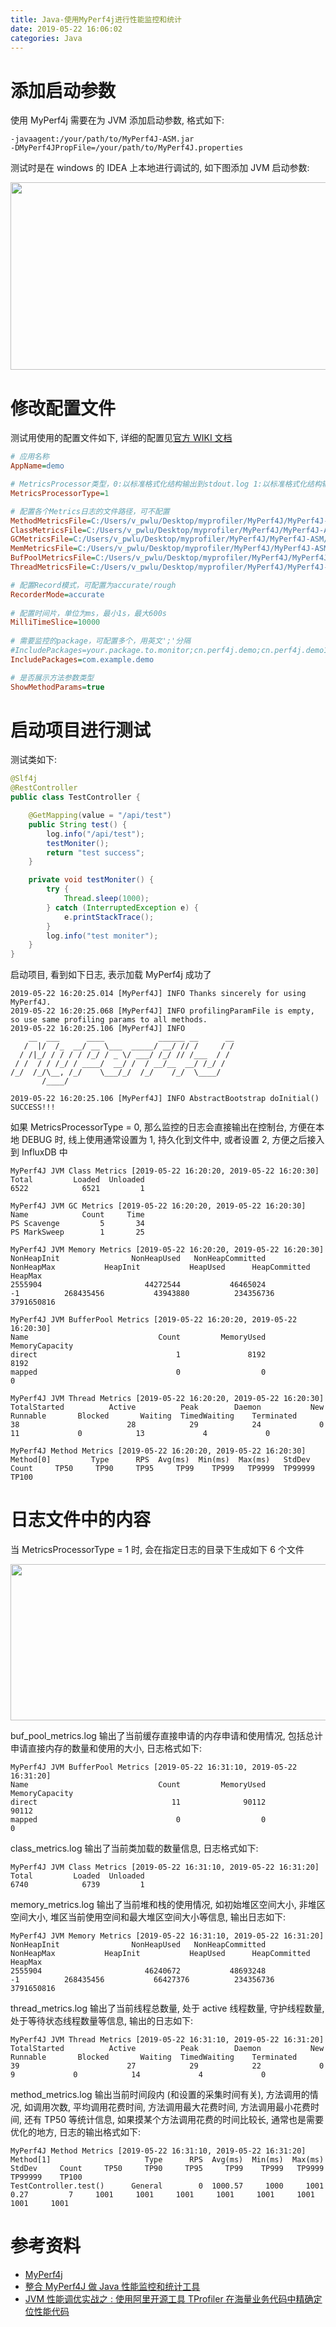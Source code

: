 ```yaml
---
title: Java-使用MyPerf4j进行性能监控和统计
date: 2019-05-22 16:06:02
categories: Java
---
```


# 添加启动参数

使用 MyPerf4j 需要在为 JVM 添加启动参数, 格式如下:

```text
-javaagent:/your/path/to/MyPerf4J-ASM.jar
-DMyPerf4JPropFile=/your/path/to/MyPerf4J.properties
```

测试时是在 windows 的 IDEA 上本地进行调试的, 如下图添加 JVM 启动参数:

<img src="Java-使用MyPerf4j进行性能监控和统计/20190522161336.png" width="1024" height="300"/>

<!-- more -->

# 修改配置文件

测试用使用的配置文件如下, 详细的配置见[官方 WIKI 文档](https://github.com/LinShunKang/MyPerf4J/wiki/%E9%85%8D%E7%BD%AE)

```ini
# 应用名称
AppName=demo

# MetricsProcessor类型，0:以标准格式化结构输出到stdout.log 1:以标准格式化结构输出到磁盘  2:以InfluxDB LineProtocol格式输出到磁盘
MetricsProcessorType=1

# 配置各个Metrics日志的文件路径，可不配置
MethodMetricsFile=C:/Users/v_pwlu/Desktop/myprofiler/MyPerf4J/MyPerf4J-ASM/target/method_metrics.log
ClassMetricsFile=C:/Users/v_pwlu/Desktop/myprofiler/MyPerf4J/MyPerf4J-ASM/target/class_metrics.log
GCMetricsFile=C:/Users/v_pwlu/Desktop/myprofiler/MyPerf4J/MyPerf4J-ASM/target/gc_metrics.log
MemMetricsFile=C:/Users/v_pwlu/Desktop/myprofiler/MyPerf4J/MyPerf4J-ASM/target/memory_metrics.log
BufPoolMetricsFile=C:/Users/v_pwlu/Desktop/myprofiler/MyPerf4J/MyPerf4J-ASM/target/buf_pool_metrics.log
ThreadMetricsFile=C:/Users/v_pwlu/Desktop/myprofiler/MyPerf4J/MyPerf4J-ASM/target/thread_metrics.log

# 配置Record模式，可配置为accurate/rough
RecorderMode=accurate
   
# 配置时间片，单位为ms，最小1s，最大600s
MilliTimeSlice=10000
   
# 需要监控的package，可配置多个，用英文';'分隔
#IncludePackages=your.package.to.monitor;cn.perf4j.demo;cn.perf4j.demo1.[p1,p2,p3];cn.*.demo.*
IncludePackages=com.example.demo

# 是否展示方法参数类型
ShowMethodParams=true
```

# 启动项目进行测试

测试类如下:

```java
@Slf4j
@RestController
public class TestController {

    @GetMapping(value = "/api/test")
    public String test() {
        log.info("/api/test");
        testMoniter();
        return "test success";
    }

    private void testMoniter() {
        try {
            Thread.sleep(1000);
        } catch (InterruptedException e) {
            e.printStackTrace();
        }
        log.info("test moniter");
    }
}
```

启动项目, 看到如下日志, 表示加载 MyPerf4j 成功了

```text
2019-05-22 16:20:25.014 [MyPerf4J] INFO Thanks sincerely for using MyPerf4J.
2019-05-22 16:20:25.068 [MyPerf4J] INFO profilingParamFile is empty, so use same profiling params to all methods.
2019-05-22 16:20:25.106 [MyPerf4J] INFO 
    __  ___      ____            ______ __      __
   /  |/  /_  __/ __ \___  _____/ __/ // /     / /
  / /|_/ / / / / /_/ / _ \/ ___/ /_/ // /___  / / 
 / /  / / /_/ / ____/  __/ /  / __/__  __/ /_/ /  
/_/  /_/\__, /_/    \___/_/  /_/    /_/  \____/   
       /____/                                     

2019-05-22 16:20:25.106 [MyPerf4J] INFO AbstractBootstrap doInitial() SUCCESS!!!
```

如果 MetricsProcessorType = 0, 那么监控的日志会直接输出在控制台, 方便在本地 DEBUG 时, 线上使用通常设置为 1, 持久化到文件中, 或者设置 2, 方便之后接入到 InfluxDB 中

```text
MyPerf4J JVM Class Metrics [2019-05-22 16:20:20, 2019-05-22 16:20:30]
Total         Loaded  Unloaded
6522            6521         1

MyPerf4J JVM GC Metrics [2019-05-22 16:20:20, 2019-05-22 16:20:30]
Name            Count     Time
PS Scavenge         5       34
PS MarkSweep        1       25

MyPerf4J JVM Memory Metrics [2019-05-22 16:20:20, 2019-05-22 16:20:30]
NonHeapInit                NonHeapUsed   NonHeapCommitted         NonHeapMax           HeapInit           HeapUsed      HeapCommitted            HeapMax
2555904                       44272544           46465024                 -1          268435456           43943880          234356736         3791650816

MyPerf4J JVM BufferPool Metrics [2019-05-22 16:20:20, 2019-05-22 16:20:30]
Name                             Count         MemoryUsed     MemoryCapacity
direct                               1               8192               8192
mapped                               0                  0                  0

MyPerf4J JVM Thread Metrics [2019-05-22 16:20:20, 2019-05-22 16:20:30]
TotalStarted          Active          Peak        Daemon           New      Runnable       Blocked       Waiting  TimedWaiting    Terminated
38                        28            29            24             0            11             0            13             4             0

MyPerf4J Method Metrics [2019-05-22 16:20:20, 2019-05-22 16:20:30]
Method[0]         Type      RPS  Avg(ms)  Min(ms)  Max(ms)   StdDev     Count     TP50     TP90     TP95     TP99    TP999   TP9999  TP99999    TP100
```

# 日志文件中的内容

当  MetricsProcessorType = 1 时, 会在指定日志的目录下生成如下 6 个文件

<img src="Java-使用MyPerf4j进行性能监控和统计/20190522162905.png" width="1024" height="250"/>

buf_pool_metrics.log 输出了当前缓存直接申请的内存申请和使用情况, 包括总计申请直接内存的数量和使用的大小, 日志格式如下:

```text
MyPerf4J JVM BufferPool Metrics [2019-05-22 16:31:10, 2019-05-22 16:31:20]
Name                             Count         MemoryUsed     MemoryCapacity
direct                              11              90112              90112
mapped                               0                  0                  0
```

class_metrics.log 输出了当前类加载的数量信息, 日志格式如下:

```text
MyPerf4J JVM Class Metrics [2019-05-22 16:31:10, 2019-05-22 16:31:20]
Total         Loaded  Unloaded
6740            6739         1
```

memory_metrics.log 输出了当前堆和栈的使用情况, 如初始堆区空间大小, 非堆区空间大小, 堆区当前使用空间和最大堆区空间大小等信息, 输出日志如下:

```text
MyPerf4J JVM Memory Metrics [2019-05-22 16:31:10, 2019-05-22 16:31:20]
NonHeapInit                NonHeapUsed   NonHeapCommitted         NonHeapMax           HeapInit           HeapUsed      HeapCommitted            HeapMax
2555904                       46240672           48693248                 -1          268435456           66427376          234356736         3791650816
```

thread_metrics.log 输出了当前线程总数量, 处于 active 线程数量, 守护线程数量, 处于等待状态线程数量等信息, 输出的日志如下:

```text
MyPerf4J JVM Thread Metrics [2019-05-22 16:31:10, 2019-05-22 16:31:20]
TotalStarted          Active          Peak        Daemon           New      Runnable       Blocked       Waiting  TimedWaiting    Terminated
39                        27            29            22             0             9             0            14             4             0
```

method_metrics.log 输出当前时间段内 (和设置的采集时间有关), 方法调用的情况, 如调用次数, 平均调用花费时间, 方法调用最大花费时间, 方法调用最小花费时间, 还有 TP50 等统计信息, 如果摸某个方法调用花费的时间比较长, 通常也是需要优化的地方, 日志的输出格式如下:

```text
MyPerf4J Method Metrics [2019-05-22 16:31:10, 2019-05-22 16:31:20]
Method[1]                     Type      RPS  Avg(ms)  Min(ms)  Max(ms)   StdDev     Count     TP50     TP90     TP95     TP99    TP999   TP9999  TP99999    TP100
TestController.test()      General        0  1000.57     1000     1001     0.27         7     1001     1001     1001     1001     1001     1001     1001     1001
```

# 参考资料

* [MyPerf4j](https://github.com/LinShunKang/MyPerf4J)
* [整合 MyPerf4J 做 Java 性能监控和统计工具](https://www.cnblogs.com/mmzs/p/10615317.html)
* [JVM 性能调优实战之 : 使用阿里开源工具 TProfiler 在海量业务代码中精确定位性能代码](https://blog.csdn.net/defonds/article/details/52605670)